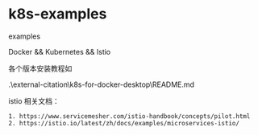 # k8s-examples
examples

Docker && Kubernetes && Istio

各个版本安装教程如 

.\external-citation\k8s-for-docker-desktop\README.md



istio 相关文档：
~~~
1. https://www.servicemesher.com/istio-handbook/concepts/pilot.html
2. https://istio.io/latest/zh/docs/examples/microservices-istio/
~~~